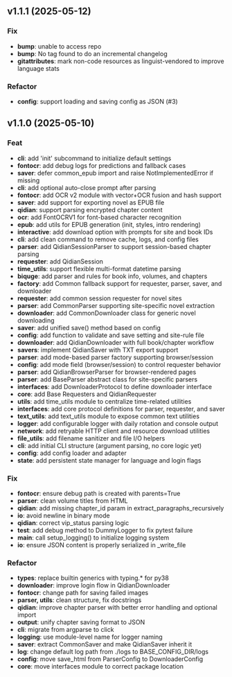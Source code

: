 ## v1.1.1 (2025-05-12)

### Fix

- **bump**: unable to access repo
- **bump**: No tag found to do an incremental changelog
- **gitattributes**: mark non-code resources as linguist-vendored to improve language stats

### Refactor

- **config**: support loading and saving config as JSON (#3)

## v1.1.0 (2025-05-10)

### Feat

- **cli**: add 'init' subcommand to initialize default settings
- **fontocr**: add debug logs for predictions and fallback cases
- **saver**: defer common_epub import and raise NotImplementedError if missing
- **cli**: add optional auto-close prompt after parsing
- **fontocr**: add OCR v2 module with vector+OCR fusion and hash support
- **saver**: add support for exporting novel as EPUB file
- **qidian**: support parsing encrypted chapter content
- **ocr**: add FontOCRV1 for font-based character recognition
- **epub**: add utils for EPUB generation (init, styles, intro rendering)
- **interactive**: add download option with prompts for site and book IDs
- **cli**: add clean command to remove cache, logs, and config files
- **parser**: add QidianSessionParser to support session-based chapter parsing
- **requester**: add QidianSession
- **time_utils**: support flexible multi-format datetime parsing
- **biquge**: add parser and rules for book info, volumes, and chapters
- **factory**: add Common fallback support for requester, parser, saver, and downloader
- **requester**: add common session requester for novel sites
- **parser**: add CommonParser supporting site-specific novel extraction
- **downloader**: add CommonDownloader class for generic novel downloading
- **saver**: add unified save() method based on config
- **config**: add function to validate and save setting and site-rule file
- **downloader**: add QidianDownloader with full book/chapter workflow
- **savers**: implement QidianSaver with TXT export support
- **parser**: add mode-based parser factory supporting browser/session
- **config**: add mode field (browser/session) to control requester behavior
- **parser**: add QidianBrowserParser for browser-rendered pages
- **parser**: add BaseParser abstract class for site-specific parsers
- **interfaces**: add DownloaderProtocol to define downloader interface
- **core**: add Base Requesters and QidianRequester
- **utils**: add time_utils module to centralize time-related utilities
- **interfaces**: add core protocol definitions for parser, requester, and saver
- **text_utils**: add text_utils module to expose common text utilities
- **logger**: add configurable logger with daily rotation and console output
- **network**: add retryable HTTP client and resource download utilities
- **file_utils**: add filename sanitizer and file I/O helpers
- **cli**: add initial CLI structure (argument parsing, no core logic yet)
- **config**: add config loader and adapter
- **state**: add persistent state manager for language and login flags

### Fix

- **fontocr**: ensure debug path is created with parents=True
- **parser**: clean volume titles from HTML
- **qidian**: add missing chapter_id param in extract_paragraphs_recursively
- **io**: avoid newline in binary mode
- **qidian**: correct vip_status parsing logic
- **test**: add debug method to DummyLogger to fix pytest failure
- **main**: call setup_logging() to initialize logging system
- **io**: ensure JSON content is properly serialized in _write_file

### Refactor

- **types**: replace builtin generics with typing.* for py38
- **downloader**: improve login flow in QidianDownloader
- **fontocr**: change path for saving failed images
- **parser, utils**: clean structure, fix docstrings
- **qidian**: improve chapter parser with better error handling and optional import
- **output**: unify chapter saving format to JSON
- **cli**: migrate from argparse to click
- **logging**: use module-level name for logger naming
- **saver**: extract CommonSaver and make QidianSaver inherit it
- **log**: change default log path from ./logs to BASE_CONFIG_DIR/logs
- **config**: move save_html from ParserConfig to DownloaderConfig
- **core**: move interfaces module to correct package location
